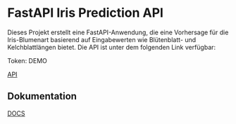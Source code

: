 
# FastAPI Iris Prediction API

Dieses Projekt erstellt eine FastAPI-Anwendung, die eine Vorhersage für die Iris-Blumenart basierend auf Eingabewerten wie Blütenblatt- und Kelchblattlängen bietet. Die API ist unter dem folgenden Link verfügbar:

Token: DEMO

[API](http://iris.nilstaglieber.com)

## Dokumentation

[DOCS](http://iris.nilstaglieber.com/docs)
